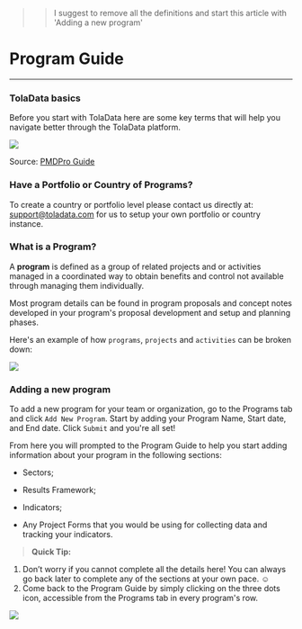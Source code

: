 >> I suggest to remove all the definitions and start this article with 'Adding a new program'

# Program Guide

---

### TolaData basics

Before you start with TolaData here are some key terms that will help you navigate better through the TolaData platform.

![](https://lh5.googleusercontent.com/19fnuYqBVR84z7RO9d_e3FvVfDuV8s1-ufCkaneDN5CCGVYe0u8_nPxvkJt09aNqkS2rY8RxssKzIQwODRdtMeFQRx_5-4jO2CzfOfGOT3lRSrlWpYgnYpiStz_vwCMKD5D3otGH)

Source: [PMDPro Guide](http://www.pm4ngos.com/the-guide-to-the-pmd-pro/)

### Have a Portfolio or Country of Programs?
To create a country or portfolio level please contact us directly at: [support@toladata.com](mailto:support@toladata.com) for us to setup your own portfolio or country instance.

### What is a Program?

A **program** is defined as a group of related projects and or activities managed in a coordinated way to obtain benefits and control not available through managing them individually.

Most program details can be found in program proposals and concept notes developed in your program's proposal development and setup and planning phases. 

Here's an example of how `programs`, `projects` and `activities` can be broken down:

![](https://lh3.googleusercontent.com/gpnk58Fq-G489g-KY7g8XNg3ZCu8Mlb8H6BLsiL8-YdseUoHBo10cBC-cQdomYDn2YrfNS8Frf5s9mHaDusj99U43jx6tpsgIoBjMkfOnMQ7y7i0L5z2jY8ST1ZldmhG88ArhdP0)
 

### Adding a new program

To add a new program for your team or organization, go to the Programs tab and click `Add New Program`. Start by adding your Program Name, Start date, and End date. Click `Submit` and you're all set!

From here you will prompted to the Program Guide to help you start adding information about your program in the following sections:

* Sectors;

* Results Framework;

* Indicators;

* Any Project Forms that you would be using for collecting data and tracking your indicators.

> **Quick Tip:** 
1. Don’t worry if you cannot complete all the details here! You can always go back later to complete any of the sections at your own pace. :relaxed:
2. Come back to the Program Guide by simply clicking on the three dots icon, accessible from the Programs tab in every program's row.

![](https://lh6.googleusercontent.com/nwgMBMy9LuyjIRLXt22PYP86kJ71q6ppFq1HNqdnJkowN_TN9TacJ2v0sdCywtF6rf12QMUWb6YKNie9Mq0wk6-HWVNWM_TJGJuQ7iMY44YpGS4Beit6g8_A3fME7IcOc5Mqsbrp)

